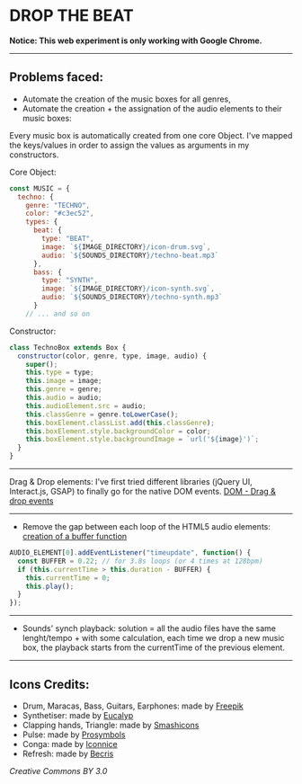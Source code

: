 # DROP THE BEAT

**Notice: This web experiment is only working with Google Chrome.**

---

## Problems faced:

- Automate the creation of the music boxes for all genres,
- Automate the creation + the assignation of the audio elements to their music boxes:

Every music box is automatically created from one core Object.
I've mapped the keys/values in order to assign the values as arguments in my constructors.

Core Object:
```javascript
const MUSIC = {
  techno: {
    genre: "TECHNO",
    color: "#c3ec52",
    types: {
      beat: {
        type: "BEAT",
        image: `${IMAGE_DIRECTORY}/icon-drum.svg`,
        audio: `${SOUNDS_DIRECTORY}/techno-beat.mp3`
      },
      bass: {
        type: "SYNTH",
        image: `${IMAGE_DIRECTORY}/icon-synth.svg`,
        audio: `${SOUNDS_DIRECTORY}/techno-synth.mp3`
      }
    // ... and so on
```

Constructor:
```javascript
class TechnoBox extends Box {
  constructor(color, genre, type, image, audio) {
    super();
    this.type = type;
    this.image = image;
    this.genre = genre;
    this.audio = audio;
    this.audioElement.src = audio;
    this.classGenre = genre.toLowerCase();
    this.boxElement.classList.add(this.classGenre);
    this.boxElement.style.backgroundColor = color;
    this.boxElement.style.backgroundImage = `url('${image}')`;
  }
}
```

---

Drag & Drop elements: I've first tried different libraries (jQuery UI, Interact.js, GSAP) to finally go for the native DOM events. [DOM - Drag & drop events](https://developer.mozilla.org/en-US/docs/Web/API/Document#Drag_drop_events)

---

- Remove the gap between each loop of the HTML5 audio elements: [creation of a buffer function](https://stackoverflow.com/a/36720740)

```javascript
AUDIO_ELEMENT[0].addEventListener("timeupdate", function() {
  const BUFFER = 0.22; // for 3.8s loops (or 4 times at 128bpm)
  if (this.currentTime > this.duration - BUFFER) {
    this.currentTime = 0;
    this.play();
  }
});
```

---

- Sounds' synch playback: solution = all the audio files have the same lenght/tempo + with some calculation, each time we drop a new music box, the playback starts from the currentTime of the previous element.

---

## Icons Credits:

- Drum, Maracas, Bass, Guitars, Earphones: made by [Freepik](https://www.freepik.com/)
- Synthetiser: made by [Eucalyp](https://www.flaticon.com/authors/eucalyp)
- Clapping hands, Triangle: made by [Smashicons](https://www.flaticon.com/authors/smashicons)
- Pulse: made by [Prosymbols](https://www.flaticon.com/authors/prosymbols)
- Conga: made by [Iconnice](https://www.flaticon.com/authors/iconnice)
- Refresh: made by [Becris](https://www.flaticon.com/authors/becris)

_Creative Commons BY 3.0_
